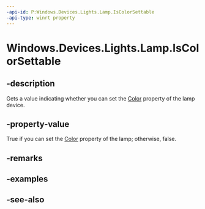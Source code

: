 ----api-id: P:Windows.Devices.Lights.Lamp.IsColorSettable
-api-type: winrt property
---<!-- Property syntaxpublic bool IsColorSettable { get; }--># Windows.Devices.Lights.Lamp.IsColorSettable## -descriptionGets a value indicating whether you can set the [Color](lamp_color.md) property of the lamp device.## -property-valueTrue if you can set the [Color](lamp_color.md) property of the lamp; otherwise, false.## -remarks## -examples## -see-also